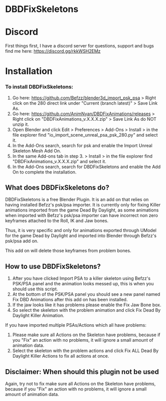 # DBDFixSkeletons

# Discord
First things first, I have a discord server for questions, support and bugs find me here: https://discord.gg/rkkWSH2EMz

# Installation
### To install DBDFixSkeletons:
1. Go here: https://github.com/Befzz/blender3d_import_psk_psa > Right click on the 280 direct link under "Current (branch latest)" > Save Link As.
2. Go here: https://github.com/AnimNyan/DBDFixAnimations/releases > Right click on "DBDFixAnimations_v.X.X.X.zip" > Save Link As do NOT unzip it.
3. Open Blender and click Edit > Preferences > Add-Ons > Install > in the file explorer find "io_import_scene_unreal_psa_psk_280.py" and select it.
4. In the Add-Ons search, search for psk and enable the Import Unreal Skeleton Mesh Add On.
5. In the same Add-ons tab in step 3. > Install > in the file explorer find "DBDFixAnimations_v.X.X.X.zip" and select it.
6. In the Add-Ons search, search for DBDFixSkeletons and enable the Add On to complete the installation.

## What does DBDFixSkeletons do?
DBDFixSkeletons is a free Blender Plugin. It is an add on that relies on having installed Befzz's psk/psa importer. It is currently only for
fixing Killer animations imported from the game Dead By Daylight, as some animations when imported with Befzz's psk/psa importer can have
incorrect non zero keyframes attached to the Roll, IK and Jaw bones.

Thus, it is very specific and only for animations exported through UModel for the game Dead by Daylight and imported
into Blender through Befzz's psk/psa add on.

This add on will delete those keyframes from problem bones.

## How to use DBDFixSkeletons?
1. After you have clicked Import PSA to a killer skeleton using Befzz's PSK/PSA panel and the animation looks messed up, this is when you should use this script.
2. At the bottom of the PSK/PSA panel you should see a new panel named Fix DBD Animations after this add on has been installed.
3. If the jaw looks like it has problems please enable the Fix Jaw Bone box.
4. So select the skeleton with the problem animation and click Fix Dead By Daylight Killer Animation.

If you have imported multiple PSAs/Actions which all have problems: 
1. Please make sure all Actions on the Skeleton have problems, because if you "Fix" an action with no problems, it will ignore a small amount of animation data.
2. Select the skeleton with the problem actions and click Fix ALL Dead By Daylight Killer Actions to fix all actions at once.

## Disclaimer: When should this plugin not be used
Again, try not to fix make sure all Actions on the Skeleton have problems, because if you "Fix" an action with no problems, it will ignore a small amount of animation data.
